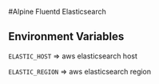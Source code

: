 #Alpine Fluentd Elasticsearch

## Environment Variables

`ELASTIC_HOST` => aws elasticsearch host

`ELASTIC_REGION` => aws elasticsearch region
